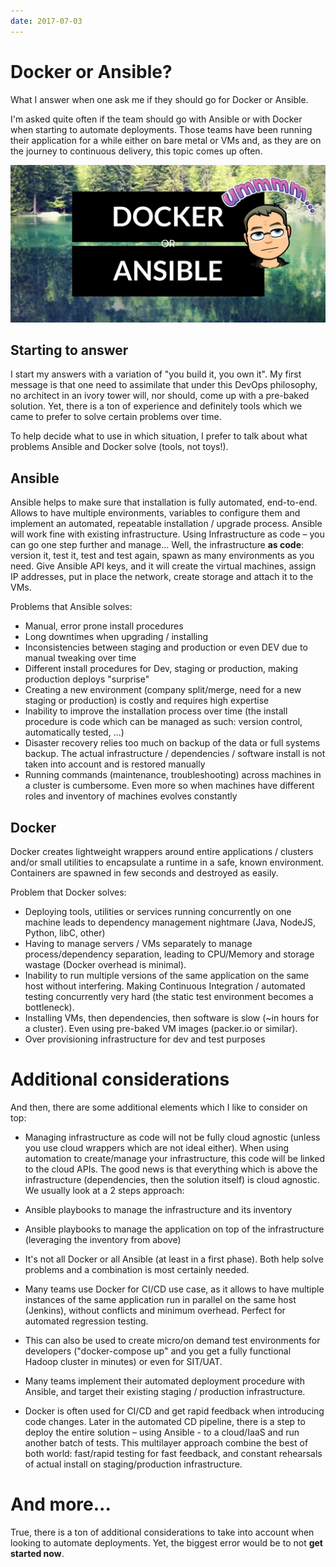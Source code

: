 ```yaml
---
date: 2017-07-03
---
```


# Docker or Ansible?

What I answer when one ask me if they should go for Docker or Ansible.

<!-- more -->


I'm asked quite often if the team should go with Ansible or with Docker when 
starting to automate deployments. Those teams have been running their application
for a while either on bare metal or VMs and, as they are on the journey to 
continuous delivery, this topic comes up often.

![Docker or Ansible?](assets/docker.or.ansible.jpg)

## Starting to answer

I start my answers with a variation of "you build it, you own it". My first
message is that one need to assimilate that under this DevOps philosophy, no
architect in an ivory tower will, nor should, come up with a pre-baked solution.
Yet, there is a ton of experience and definitely tools which we came to prefer
to solve certain problems over time.

To help decide what to use in which situation, I prefer to talk about what
problems Ansible and Docker solve (tools, not toys!).

## Ansible

Ansible helps to make sure that installation is fully automated, end-to-end.
Allows to have  multiple environments, variables to configure them and implement
an automated, repeatable installation / upgrade process. Ansible will work fine
with existing infrastructure. Using Infrastructure as code – you can go one step
further and manage... Well, the infrastructure **as code**: version it, test it,
test and test  again, spawn as many environments as you need. Give Ansible API
keys, and it will create the virtual machines, assign IP addresses, put in place
the network, create storage and attach it to the VMs.

Problems that Ansible solves: 

-	Manual, error prone install procedures
- Long downtimes when upgrading / installing
- Inconsistencies between staging and production or even DEV due to manual tweaking over time
- Different install procedures for Dev, staging or production, making production deploys "surprise"
- Creating a new environment (company split/merge, need for a new staging or production) is
costly and requires high expertise
- Inability to improve the installation process over time (the install procedure
is code which can be managed as such: version control, automatically tested, ...)
- Disaster recovery relies too much on backup of the data or full systems backup. The actual
infrastructure / dependencies / software install is not taken into account and
is restored manually
- Running commands (maintenance, troubleshooting) across machines in a cluster
is cumbersome. Even more so when machines have different roles and inventory
of machines evolves constantly

## Docker

Docker creates lightweight wrappers around entire applications / clusters and/or
small utilities to encapsulate a runtime in a safe, known environment.
Containers are spawned in few seconds and destroyed as easily.

Problem that Docker solves:

- Deploying tools, utilities or services running concurrently on one machine
 leads to dependency management nightmare (Java, NodeJS, Python, libC, other)
- Having to manage servers / VMs separately to manage process/dependency
 separation, leading to CPU/Memory and storage wastage (Docker overhead is
 minimal).
- Inability to run multiple versions of the same application on the same host without
interfering. Making Continuous Integration / automated testing concurrently
very hard (the static test environment becomes a bottleneck).
- Installing VMs, then dependencies, then software is slow (~in hours for a
cluster). Even using pre-baked VM images (packer.io or similar). 
- Over provisioning infrastructure for dev and test purposes

# Additional considerations

And then, there are some additional elements which I like to consider on top:

-	Managing infrastructure as code will not be fully cloud agnostic (unless you
use cloud wrappers which are not ideal either). When using automation
to create/manage your infrastructure, this code will be linked to the
cloud APIs. The good news is that everything which is above the
infrastructure (dependencies, then the solution itself)
is cloud agnostic. We usually look at a 2 steps approach:

  - Ansible playbooks to manage the infrastructure and its inventory
  - Ansible playbooks to manage the application on top of the infrastructure 
  (leveraging the inventory from above)
-	It's not all Docker or all Ansible (at least in a first phase). Both 
help solve problems and a combination is most certainly needed.
-	Many teams use Docker for CI/CD use case, as it allows to have multiple
instances of the same application run in parallel on the same host (Jenkins), without
conflicts and minimum overhead. Perfect for automated regression testing. 

  - This can also be used to create micro/on demand test environments for 
    developers ("docker-compose up" and you get a fully functional Hadoop 
    cluster in minutes) or even for SIT/UAT.
-	Many teams implement their automated deployment procedure with Ansible, and
target their existing staging / production infrastructure. 
-	Docker is often used for CI/CD and get rapid feedback when introducing code
changes. Later in the automated CD pipeline, there is a step to deploy the
entire solution – using Ansible - to a cloud/IaaS and run another batch
of tests. This multilayer approach combine the best of both world: fast/rapid
testing for fast feedback, and constant rehearsals of actual install on
staging/production infrastructure.

# And more...

True, there is a ton of additional considerations to take into account when looking
to automate deployments. Yet, the biggest error would be to not **get started now**.